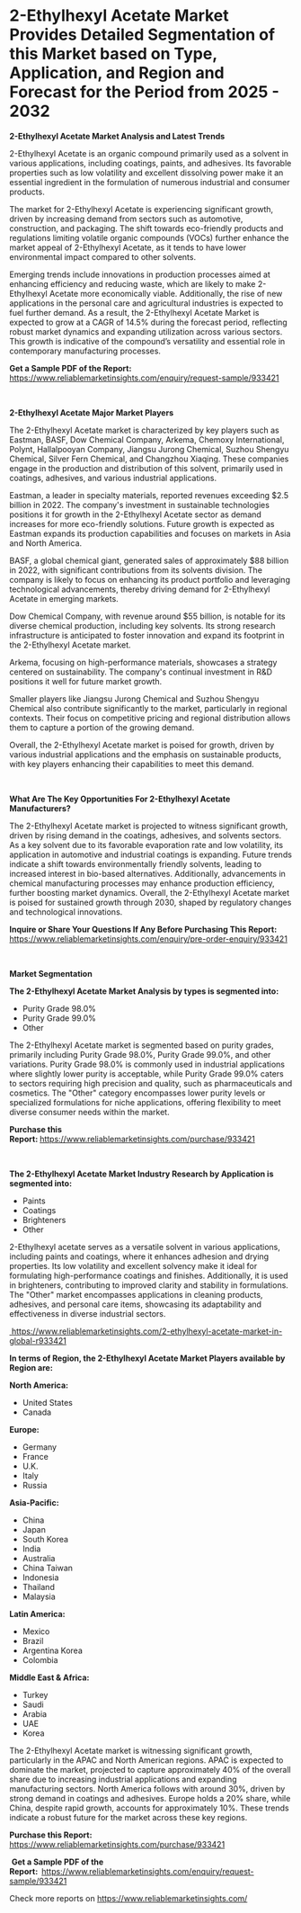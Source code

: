 <p><h1>2-Ethylhexyl Acetate Market Provides Detailed Segmentation of this Market based on Type, Application, and Region and Forecast for the Period from 2025 - 2032</h1></p><p><strong>2-Ethylhexyl Acetate Market Analysis and Latest Trends</strong></p>
<p><p>2-Ethylhexyl Acetate is an organic compound primarily used as a solvent in various applications, including coatings, paints, and adhesives. Its favorable properties such as low volatility and excellent dissolving power make it an essential ingredient in the formulation of numerous industrial and consumer products.</p><p>The market for 2-Ethylhexyl Acetate is experiencing significant growth, driven by increasing demand from sectors such as automotive, construction, and packaging. The shift towards eco-friendly products and regulations limiting volatile organic compounds (VOCs) further enhance the market appeal of 2-Ethylhexyl Acetate, as it tends to have lower environmental impact compared to other solvents.</p><p>Emerging trends include innovations in production processes aimed at enhancing efficiency and reducing waste, which are likely to make 2-Ethylhexyl Acetate more economically viable. Additionally, the rise of new applications in the personal care and agricultural industries is expected to fuel further demand. As a result, the 2-Ethylhexyl Acetate Market is expected to grow at a CAGR of 14.5% during the forecast period, reflecting robust market dynamics and expanding utilization across various sectors. This growth is indicative of the compound’s versatility and essential role in contemporary manufacturing processes.</p></p>
<p><strong>Get a Sample PDF of the Report:&nbsp;</strong> <a href="https://www.reliablemarketinsights.com/enquiry/request-sample/933421?utm_campaign=3223&utm_medium=2&utm_source=Github&utm_content=ia&utm_term=21032025&utm_id=2-ethylhexyl-acetate">https://www.reliablemarketinsights.com/enquiry/request-sample/933421</a></p>
<p>&nbsp;</p>
<p><strong>2-Ethylhexyl Acetate Major Market Players</strong></p>
<p><p>The 2-Ethylhexyl Acetate market is characterized by key players such as Eastman, BASF, Dow Chemical Company, Arkema, Chemoxy International, Polynt, Hallalpooyan Company, Jiangsu Jurong Chemical, Suzhou Shengyu Chemical, Silver Fern Chemical, and Changzhou Xiaqing. These companies engage in the production and distribution of this solvent, primarily used in coatings, adhesives, and various industrial applications.</p><p>Eastman, a leader in specialty materials, reported revenues exceeding $2.5 billion in 2022. The company's investment in sustainable technologies positions it for growth in the 2-Ethylhexyl Acetate sector as demand increases for more eco-friendly solutions. Future growth is expected as Eastman expands its production capabilities and focuses on markets in Asia and North America.</p><p>BASF, a global chemical giant, generated sales of approximately $88 billion in 2022, with significant contributions from its solvents division. The company is likely to focus on enhancing its product portfolio and leveraging technological advancements, thereby driving demand for 2-Ethylhexyl Acetate in emerging markets.</p><p>Dow Chemical Company, with revenue around $55 billion, is notable for its diverse chemical production, including key solvents. Its strong research infrastructure is anticipated to foster innovation and expand its footprint in the 2-Ethylhexyl Acetate market.</p><p>Arkema, focusing on high-performance materials, showcases a strategy centered on sustainability. The company's continual investment in R&D positions it well for future market growth.</p><p>Smaller players like Jiangsu Jurong Chemical and Suzhou Shengyu Chemical also contribute significantly to the market, particularly in regional contexts. Their focus on competitive pricing and regional distribution allows them to capture a portion of the growing demand.</p><p>Overall, the 2-Ethylhexyl Acetate market is poised for growth, driven by various industrial applications and the emphasis on sustainable products, with key players enhancing their capabilities to meet this demand.</p></p>
<p>&nbsp;</p>
<p><strong>What Are The Key Opportunities For 2-Ethylhexyl Acetate Manufacturers?</strong></p>
<p><p>The 2-Ethylhexyl Acetate market is projected to witness significant growth, driven by rising demand in the coatings, adhesives, and solvents sectors. As a key solvent due to its favorable evaporation rate and low volatility, its application in automotive and industrial coatings is expanding. Future trends indicate a shift towards environmentally friendly solvents, leading to increased interest in bio-based alternatives. Additionally, advancements in chemical manufacturing processes may enhance production efficiency, further boosting market dynamics. Overall, the 2-Ethylhexyl Acetate market is poised for sustained growth through 2030, shaped by regulatory changes and technological innovations.</p></p>
<p><strong>Inquire or Share Your Questions If Any Before Purchasing This Report:</strong> <a href="https://www.reliablemarketinsights.com/enquiry/pre-order-enquiry/933421?utm_campaign=3223&utm_medium=2&utm_source=Github&utm_content=ia&utm_term=21032025&utm_id=2-ethylhexyl-acetate">https://www.reliablemarketinsights.com/enquiry/pre-order-enquiry/933421</a></p>
<p>&nbsp;</p>
<p><strong>Market Segmentation</strong></p>
<p><strong>The 2-Ethylhexyl Acetate Market Analysis by types is segmented into:</strong></p>
<p><ul><li>Purity Grade 98.0%</li><li>Purity Grade 99.0%</li><li>Other</li></ul></p>
<p><p>The 2-Ethylhexyl Acetate market is segmented based on purity grades, primarily including Purity Grade 98.0%, Purity Grade 99.0%, and other variations. Purity Grade 98.0% is commonly used in industrial applications where slightly lower purity is acceptable, while Purity Grade 99.0% caters to sectors requiring high precision and quality, such as pharmaceuticals and cosmetics. The "Other" category encompasses lower purity levels or specialized formulations for niche applications, offering flexibility to meet diverse consumer needs within the market.</p></p>
<p><strong>Purchase this Report:&nbsp;</strong><a href="https://www.reliablemarketinsights.com/purchase/933421?utm_campaign=3223&utm_medium=2&utm_source=Github&utm_content=ia&utm_term=21032025&utm_id=2-ethylhexyl-acetate">https://www.reliablemarketinsights.com/purchase/933421</a></p>
<p>&nbsp;</p>
<p><strong>The 2-Ethylhexyl Acetate Market Industry Research by Application is segmented into:</strong></p>
<p><ul><li>Paints</li><li>Coatings</li><li>Brighteners</li><li>Other</li></ul></p>
<p><p>2-Ethylhexyl acetate serves as a versatile solvent in various applications, including paints and coatings, where it enhances adhesion and drying properties. Its low volatility and excellent solvency make it ideal for formulating high-performance coatings and finishes. Additionally, it is used in brighteners, contributing to improved clarity and stability in formulations. The "Other" market encompasses applications in cleaning products, adhesives, and personal care items, showcasing its adaptability and effectiveness in diverse industrial sectors.</p></p>
<p><a href="https://www.reliablemarketinsights.com/2-ethylhexyl-acetate-market-in-global-r933421?utm_campaign=3223&utm_medium=2&utm_source=Github&utm_content=ia&utm_term=21032025&utm_id=2-ethylhexyl-acetate">&nbsp;https://www.reliablemarketinsights.com/2-ethylhexyl-acetate-market-in-global-r933421</a></p>
<p><strong>In terms of Region, the 2-Ethylhexyl Acetate Market Players available by Region are:</strong></p>
<p>
    <p> <strong> North America: </strong>
        <ul>
            <li>United States</li>
            <li>Canada</li>
        </ul>
        </p> 
    <p> <strong> Europe: </strong>
        <ul>
            <li>Germany</li>
            <li>France</li>
            <li>U.K.</li>
            <li>Italy</li>
            <li>Russia</li>
        </ul>
        </p> 
    <p> <strong> Asia-Pacific: </strong>
        <ul>
            <li>China</li>
            <li>Japan</li>
            <li>South Korea</li>
            <li>India</li>
            <li>Australia</li>
            <li>China Taiwan</li>
            <li>Indonesia</li>
            <li>Thailand</li>
            <li>Malaysia</li>
        </ul>
        </p> 
    <p> <strong> Latin America: </strong>
        <ul>
            <li>Mexico</li>
            <li>Brazil</li>
            <li>Argentina Korea</li>
            <li>Colombia</li>
        </ul>
        </p> 
    <p> <strong> Middle East & Africa: </strong>
        <ul>
            <li>Turkey</li>
            <li>Saudi</li>
            <li>Arabia</li>
            <li>UAE</li>
            <li>Korea</li>
        </ul>
    </p>
    </p>
<p><p>The 2-Ethylhexyl Acetate market is witnessing significant growth, particularly in the APAC and North American regions. APAC is expected to dominate the market, projected to capture approximately 40% of the overall share due to increasing industrial applications and expanding manufacturing sectors. North America follows with around 30%, driven by strong demand in coatings and adhesives. Europe holds a 20% share, while China, despite rapid growth, accounts for approximately 10%. These trends indicate a robust future for the market across these key regions.</p></p>
<p><strong>Purchase this Report: </strong><a href="https://www.reliablemarketinsights.com/purchase/933421?utm_campaign=3223&utm_medium=2&utm_source=Github&utm_content=ia&utm_term=21032025&utm_id=2-ethylhexyl-acetate">https://www.reliablemarketinsights.com/purchase/933421</a></p>
<p>&nbsp;<strong>Get a Sample PDF of the Report:&nbsp;&nbsp;</strong><a href="https://www.reliablemarketinsights.com/enquiry/request-sample/933421?utm_campaign=3223&utm_medium=2&utm_source=Github&utm_content=ia&utm_term=21032025&utm_id=2-ethylhexyl-acetate">https://www.reliablemarketinsights.com/enquiry/request-sample/933421</a></p>
<p><strong></strong></p>
<p>Check more reports on <a href="https://www.reliablemarketinsights.com/?utm_campaign=3223&utm_medium=2&utm_source=Github&utm_content=ia&utm_term=21032025&utm_id=2-ethylhexyl-acetate">https://www.reliablemarketinsights.com/</a></p>